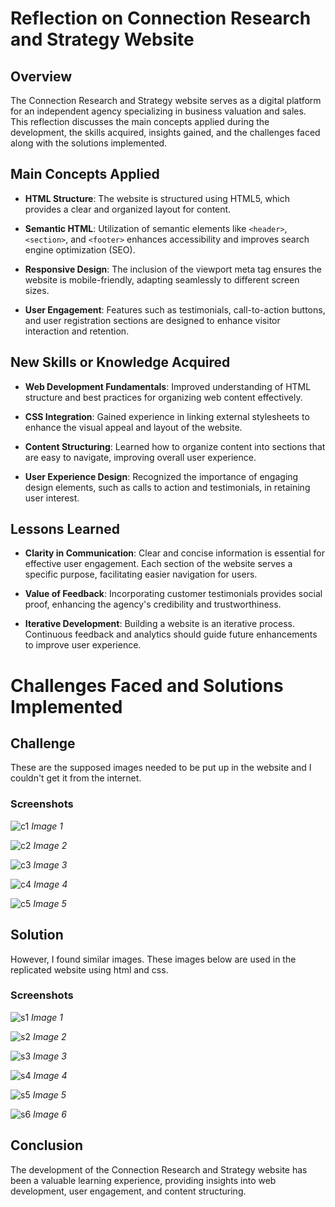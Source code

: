 # Reflection on Connection Research and Strategy Website

## Overview
The Connection Research and Strategy website serves as a digital platform for an independent agency specializing in business valuation and sales. This reflection discusses the main concepts applied during the development, the skills acquired, insights gained, and the challenges faced along with the solutions implemented.

## Main Concepts Applied

- **HTML Structure**: The website is structured using HTML5, which provides a clear and organized layout for content.

- **Semantic HTML**: Utilization of semantic elements like `<header>`, `<section>`, and `<footer>` enhances accessibility and improves search engine optimization (SEO).

- **Responsive Design**: The inclusion of the viewport meta tag ensures the website is mobile-friendly, adapting seamlessly to different screen sizes.

- **User  Engagement**: Features such as testimonials, call-to-action buttons, and user registration sections are designed to enhance visitor interaction and retention.

## New Skills or Knowledge Acquired
- **Web Development Fundamentals**: Improved understanding of HTML structure and best practices for organizing web content effectively.

- **CSS Integration**: Gained experience in linking external stylesheets to enhance the visual appeal and layout of the website.

- **Content Structuring**: Learned how to organize content into sections that are easy to navigate, improving overall user experience.

- **User  Experience Design**: Recognized the importance of engaging design elements, such as calls to action and testimonials, in retaining user interest.

## Lessons Learned
- **Clarity in Communication**: Clear and concise information is essential for effective user engagement. Each section of the website serves a specific purpose, facilitating easier navigation for users.

- **Value of Feedback**: Incorporating customer testimonials provides social proof, enhancing the agency's credibility and trustworthiness.

- **Iterative Development**: Building a website is an iterative process. Continuous feedback and analytics should guide future enhancements to improve user experience.

# Challenges Faced and Solutions Implemented

## Challenge
 These are the supposed images needed to be put up in the website and I couldn't get it from the internet.
### Screenshots

![c1](challenge/c1.png)
*Image 1*


![c2](challenge/c2.png)
*Image 2*


![c3](challenge/c3.png)
*Image 3*


![c4](challenge/c4.png)
*Image 4*


![c5](challenge/c5.png)
*Image 5*



## Solution
However, I found similar images.
These images below are used in the replicated website using html and css.



### Screenshots

![s1](screenshot/s1.png)
*Image 1*

![s2](screenshot/s2.png)
*Image 2*

![s3](screenshot/s3.png)
*Image 3*

![s4](screenshot/s4.png)
*Image 4*

![s5](screenshot/s5.png)
*Image 5*

![s6](screenshot/s6.png)
*Image 6*


## Conclusion
The development of the Connection Research and Strategy website has been a valuable learning experience, providing insights into web development, user engagement, and content structuring. 
